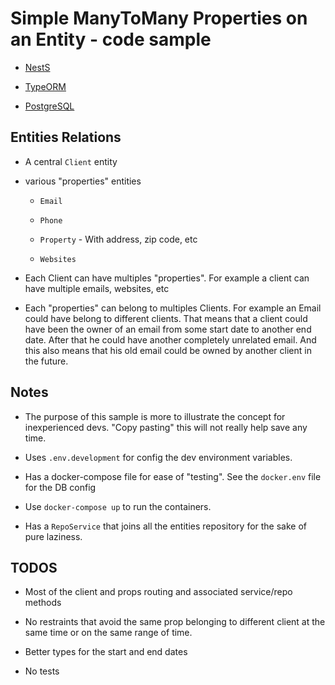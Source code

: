 # Simple ManyToMany Properties on an Entity - code sample

- [NestS](https://nestjs.com/)

- [TypeORM](https://typeorm.io/#/)

- [PostgreSQL](https://www.postgresql.org/)

## Entities Relations

- A central `Client` entity

- various "properties" entities

  - `Email`

  - `Phone`

  - `Property` - With address, zip code, etc

  - `Websites`

- Each Client can have multiples "properties". For example a client can have multiple emails, websites, etc

- Each "properties" can belong to multiples Clients. For example an Email could have belong to different clients. That means that a client could have been the owner of an email from some start date to another end date. After that he could have another completely unrelated email. And this also means that his old email could be owned by another client in the future.

## Notes

- The purpose of this sample is more to illustrate the concept for inexperienced devs. "Copy pasting" this will not really help save any time.

- Uses `.env.development` for config the dev environment variables.

- Has a docker-compose file for ease of "testing". See the `docker.env` file for the DB config

- Use `docker-compose up` to run the containers.

- Has a `RepoService` that joins all the entities repository for the sake of pure laziness.

## TODOS

- Most of the client and props routing and associated service/repo methods

- No restraints that avoid the same prop belonging to different client at the same time or on the same range of time.

- Better types for the start and end dates

- No tests

